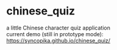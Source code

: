 # chinese_quiz
a little Chinese character quiz application    
current demo (still in prototype mode): https://syncopika.github.io/chinese_quiz/
